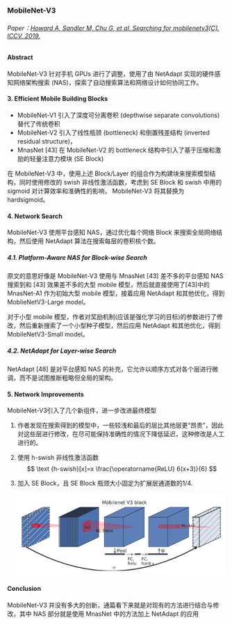 ### MobileNet-V3

###### Paper：[Howard A, Sandler M, Chu G, et al. Searching for mobilenetv3[C]. ICCV. 2019.](https://openaccess.thecvf.com/content_ICCV_2019/html/Howard_Searching_for_MobileNetV3_ICCV_2019_paper.html)

#### Abstract

MobileNet-V3 针对手机 GPUs 进行了调整，使用了由 NetAdapt 实现的硬件感知网络架构搜索 (NAS)，探索了自动搜索算法和网络设计如何协同工作。

#### 3. Efficient Mobile Building Blocks

- MobileNet-V1 引入了深度可分离卷积 (depthwise separate convolutions) 替代了传统卷积
- MobileNet-V2 引入了线性瓶颈 (bottleneck) 和倒置残差结构 (inverted residual structure)，
- MnasNet [43] 在 MobileNet-V2 的 bottleneck 结构中引入了基于压缩和激励的轻量注意力模块 (SE Block)

在 MobileNet-V3 中，使用上述 Block/Layer 的组合作为构建块来搜索模型结构，同时使用修改的 swish 非线性激活函数，考虑到 SE Block 和 swish 中用的 sigmoid 对计算效率和准确性的影响， MobileNet-V3 将其替换为 hardsigmoid。

#### 4. Network Search

MobileNet-V3 使用平台感知 NAS，通过优化每个网络 Block 来搜索全局网络结构，然后使用 NetAdapt 算法在搜索每层的卷积核个数。

##### 4.1. Platform-Aware NAS for Block-wise Search

原文的意思好像是 MobileNet-V3 使用与 MnasNet [43] 差不多的平台感知 NAS 搜索到和 [43] 效果差不多的大型 mobile 模型，然后就直接使用了[43]中的 MnasNet-A1 作为初始大型 mobile 模型，接着应用 NetAdapt 和其他优化，得到 MoblieNetV3-Large model。

对于小型 mobile 模型，作者对奖励机制(应该是强化学习的目标)的参数进行了修改，然后重新搜索了一个小型种子模型，然后应用 NetAdapt 和其他优化，得到 MobileNetV3-Small model。

##### 4.2. NetAdapt for Layer-wise Search

NetAdapt [48] 是对平台感知 NAS 的补充，它允许以顺序方式对各个层进行微调，而不是试图推断粗略但全局的架构。

#### 5. Network Improvements

MobileNet-V3引入了几个新组件，进一步改进最终模型

1. 作者发现在搜索得到的模型中，一些较浅和最后的层比其他层更“昂贵”，因此对这些层进行修改，在尽可能保持准确性的情况下降低延迟，这种修改是人工进行的。

2. 使用 h-swish 非线性激活函数
   $$
   \text {h-swish}[x]=x \frac{\operatorname{ReLU} 6(x+3)}{6}
   $$

3. 加入 SE Block，且 SE Block 瓶颈大小固定为扩展层通道数的1/4.

   ![image-20210919214520206](mobilenet_v3.assets/image-20210919214520206.png)

#### Conclusion

MobileNet-V3 并没有多大的创新，通篇看下来就是对现有的方法进行结合与修改，其中 NAS 部分就是使用 MnasNet 中的方法加上 NetAdapt 的应用

